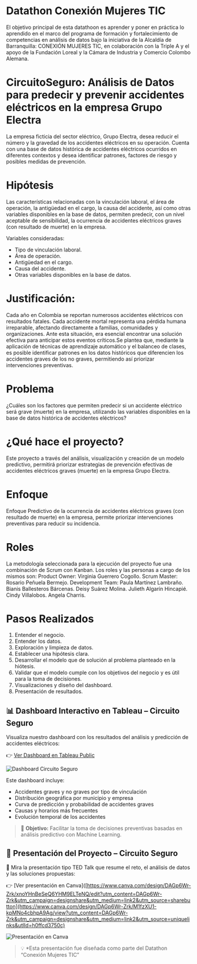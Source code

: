 # Datathon Conexión Mujeres TIC
El objetivo principal de esta datathoon es aprender y poner en práctica lo aprendido en el marco del programa de formación y fortalecimiento de competencias en análisis de datos bajo la iniciativa de la Alcaldía de Barranquilla: CONEXIÓN MUJERES TIC, en colaboración con la Triple A y el apoyo de la Fundación Loreal y la Cámara de Industria y Comercio Colombo Alemana. 
# CircuitoSeguro: Análisis de Datos para predecir y prevenir accidentes eléctricos en la empresa Grupo Electra
La empresa ficticia del sector eléctrico, Grupo Electra, desea reducir el número y la gravedad de los accidentes eléctricos en su operación. Cuenta con una base de datos histórica de accidentes eléctricos ocurridos en diferentes contextos y desea identificar patrones, factores de riesgo y posibles medidas de prevención.
# Hipótesis
Las características relacionadas con la vinculación laboral, el área de operación, la antigüedad en el cargo, la causa del accidente, así como otras variables disponibles en la base de datos, permiten predecir, con un nivel aceptable de sensibilidad, la ocurrencia de accidentes eléctricos graves (con resultado de muerte) en la empresa.

Variables consideradas:
  * Tipo de vinculación laboral.
  * Área de operación.
  * Antigüedad en el cargo.
  * Causa del accidente.
  * Otras variables disponibles en la base de datos.
# Justificación:
Cada año en Colombia se reportan numerosos accidentes eléctricos con resultados fatales. Cada accidente mortal representa una pérdida humana irreparable, afectando directamente a familias, comunidades y organizaciones. Ante esta situación, era esencial encontrar una solución efectiva para anticipar estos eventos críticos.Se plantea que, mediante la aplicación de técnicas de aprendizaje automático y el balanceo de clases, es posible identificar patrones en los datos históricos que diferencien los accidentes graves de los no graves, permitiendo así priorizar intervenciones preventivas.
# Problema
¿Cuáles son los factores que permiten predecir si un accidente eléctrico será grave (muerte) en la empresa, utilizando las variables disponibles en la base de datos histórica de accidentes eléctricos?
# ¿Qué hace el proyecto?
Este proyecto a través del análisis, visualización y creación de un  modelo predictivo, permitirá priorizar estrategias de prevención efectivas de accidentes eléctricos graves (muerte) en la empresa Grupo Electra. 
# Enfoque
Enfoque Predictivo de la ocurrencia de accidentes eléctricos graves (con resultado de muerte) en la empresa, permite priorizar intervenciones preventivas para reducir su incidencia.
# Roles
La metodología seleccionada para la ejecución del proyecto fue una combinación de Scrum con Kanban. Los roles y las personas a cargo de los mismos son:
Product Owner: Virginia Guerrero Cogollo.
Scrum Master: Rosario Peñuela Bermejo.
Development Team:
   Paula Martínez Lambraño.
   Bianis Ballesteros Bárcenas.
   Deisy Suárez Molina.
   Julieth Algarín Hincapié.
   Cindy Villalobos.
   Angela Charris.
# Pasos Realizados
1. Entender el negocio.
2. Entender los datos.
3. Exploración y limpieza de datos.
4. Establecer una hipótesis clara.
5. Desarrollar el modelo que de solución al problema planteado en la hiótesis.
6. Validar que el modelo cumple con  los  objetivos  del  negocio  y es  útil para la toma de decisiones.
7. Visualizaciones y diseño del dashboard.
8. Presentación de resultados.
## 📊 Dashboard Interactivo en Tableau – Circuito Seguro

Visualiza nuestro dashboard con los resultados del análisis y predicción de accidentes eléctricos:

👉 [Ver Dashboard en Tableau Public](https://public.tableau.com/views/CircuitoSeguro/CircuitoSeguro?:language=en-US&publish=yes&:sid=&:redirect=auth&:display_count=n&:origin=viz_share_link)

![Dashboard Circuito Seguro](https://public.tableau.com/static/images/Ci/CircuitoSeguro/CircuitoSeguro/1.png)

Este dashboard incluye:
- Accidentes graves y no graves por tipo de vinculación
- Distribución geográfica por municipio y empresa
- Curva de predicción y probabilidad de accidentes graves
- Causas y horarios más frecuentes
- Evolución temporal de los accidentes

> 🧠 **Objetivo:** Facilitar la toma de decisiones preventivas basadas en análisis predictivo con Machine Learning.

## 🎥 Presentación del Proyecto – Circuito Seguro

🎯 Mira la presentación tipo TED Talk que resume el reto, el análisis de datos y las soluciones propuestas:

👉 [Ver presentación en Canva]([https://www.canva.com/design/DAGp6Wr-Zrk/xnoYHnBeSeQ6YHM9ELTeNQ/edit?utm_content=DAGp6Wr-Zrk&utm_campaign=designshare&utm_medium=link2&utm_source=sharebutton](https://www.canva.com/design/DAGp6Wr-Zrk/M1fzXU1-kpMNo4cbhpA9Ag/view?utm_content=DAGp6Wr-Zrk&utm_campaign=designshare&utm_medium=link2&utm_source=uniquelinks&utlId=h0ffcd3750c)

![Presentación en Canva](https://static.canva.com/web/images/1542d72e613f9463530c7cf49e9e5fd3.png)

> 💡 *Esta presentación fue diseñada como parte del Datathon “Conexión Mujeres TIC” 
